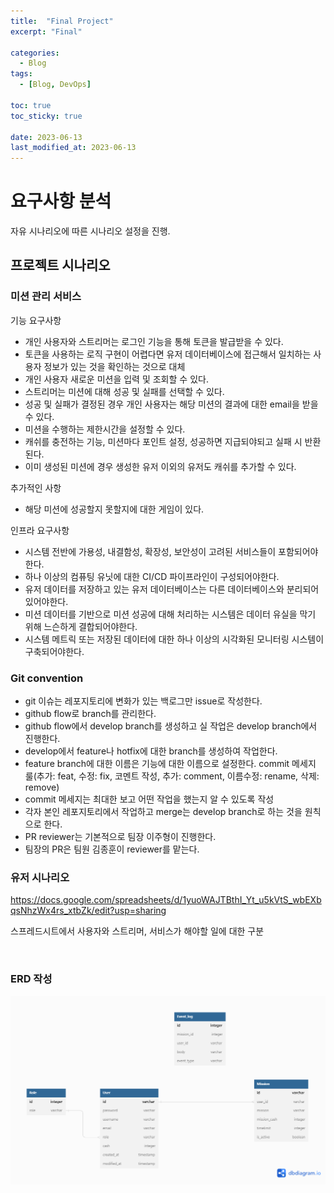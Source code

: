 ```yaml
---
title:  "Final Project"
excerpt: "Final"

categories:
  - Blog
tags:
  - [Blog, DevOps]

toc: true
toc_sticky: true
 
date: 2023-06-13
last_modified_at: 2023-06-13
---
```

# 요구사항 분석
자유 시나리오에 따른 시나리오 설정을 진행.

## 프로젝트 시나리오

### 미션 관리 서비스

기능 요구사항
- 개인 사용자와 스트리머는 로그인 기능을 통해 토큰을 발급받을 수 있다.
- 토큰을 사용하는 로직 구현이 어렵다면 유저 데이터베이스에 접근해서 일치하는 사용자 정보가 있는 것을 확인하는 것으로 대체
- 개인 사용자 새로운 미션을 입력 및 조회할 수 있다.
- 스트리머는 미션에 대해 성공 및 실패를 선택할 수 있다.
- 성공 및 실패가 결정된 경우 개인 사용자는 해당 미션의 결과에 대한 email을 받을 수 있다.
- 미션을 수행하는 제한시간을 설정할 수 있다.
- 캐쉬를 충전하는 기능, 미션마다 포인트 설정, 성공하면 지급되야되고 실패 시 반환된다.
- 이미 생성된 미션에 경우 생성한 유저 이외의 유저도 캐쉬를 추가할 수 있다.

추가적인 사항
- 해당 미션에 성공할지 못할지에 대한 게임이 있다.

인프라 요구사항
- 시스템 전반에 가용성, 내결함성, 확장성, 보안성이 고려된 서비스들이 포함되어야한다.
- 하나 이상의 컴퓨팅 유닛에 대한 CI/CD 파이프라인이 구성되어야한다.
- 유저 데이터를 저장하고 있는 유저 데이터베이스는 다른 데이터베이스와 분리되어있어야한다.
- 미션 데이터를 기반으로 미션 성공에 대해 처리하는 시스템은 데이터 유실을 막기 위해 느슨하게 결합되어야한다.
- 시스템 메트릭 또는 저장된 데이터에 대한 하나 이상의 시각화된 모니터링 시스템이 구축되어야한다.



### Git convention
- git 이슈는 레포지토리에 변화가 있는 백로그만 issue로 작성한다.
- github flow로 branch를 관리한다.
- github flow에서 develop branch를 생성하고 실 작업은 develop branch에서 진행한다.
- develop에서 feature나 hotfix에 대한 branch를 생성하여 작업한다.
- feature branch에 대한 이름은 기능에 대한 이름으로 설정한다.
commit 메세지 룰(추가: feat, 수정: fix, 코멘트 작성, 추가: comment, 이름수정: rename, 삭제: remove)
- commit 메세지는 최대한 보고 어떤 작업을 했는지 알 수 있도록 작성
- 각자 본인 레포지토리에서 작업하고 merge는 develop branch로 하는 것을 원칙으로 한다.
- PR reviewer는 기본적으로 팀장 이주형이 진행한다.
- 팀장의 PR은 팀원 김종훈이 reviewer를 맡는다.


### 유저 시나리오
https://docs.google.com/spreadsheets/d/1yuoWAJTBthI_Yt_u5kVtS_wbEXbqsNhzWx4rs_xtbZk/edit?usp=sharing

스프레드시트에서 사용자와 스트리머, 서비스가 해야할 일에 대한 구분

<br>


### ERD 작성
![alt text](/images/erd_final.png)